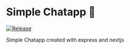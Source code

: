 # Simple Chatapp :speech_balloon:
[![Release](https://img.shields.io/github/lerna-json/v/SushiWaUmai/Simple-Chatapp?style=flat-square)](https://github.com/SushiWaUmai/Simple-Chatapp/releases)

Simple Chatapp created with express and nextjs